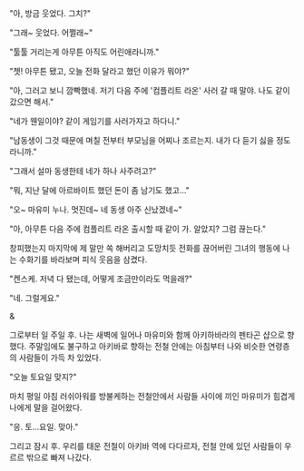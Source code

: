 "아, 방금 웃었다. 그치?" 

"그래~ 웃었다. 어쩔래~" 

"툴툴 거리는게 아무튼 아직도 어린애라니까." 

"쳇! 아무튼 됐고, 오늘 전화 달라고 했던 이유가 뭐야?" 

"아, 그러고 보니 깜빡했네. 저기 다음 주에 '컴플리트 라온' 사러 갈 때 말야. 나도 같이 갔으면 해서." 

"네가 웬일이야? 같이 게임기를 사러가자고 하다니." 

"남동생이 그것 때문에 며칠 전부터 부모님을 어찌나 조르는지. 내가 다 듣기 싫을 정도라니까." 

"그래서 설마 동생한테 네가 하나 사주려고?" 

"뭐, 지난 달에 아르바이트 했던 돈이 좀 남기도 했고..." 

"오~ 마유미 누나. 멋진데~ 네 동생 아주 신났겠네~" 

"아, 아무튼 다음 주에 컴플리트 라온 출시할 때 같이 가. 알았지? 그럼 끊는다." 

창피했는지 마지막에 제 말만 쏙 해버리고 도망치듯 전화를 끊어버린 그녀의 행동에 나는 수화기를 바라보며 피식 웃음을 삼켰다. 

"켄스케. 저녁 다 됐는데, 어떻게 조금만이라도 먹을래?" 

"네. 그럴게요." 

& 

그로부터 일 주일 후. 
나는 새벽에 일어나 마유미와 함께 아키하바라의 펜타곤 샵으로 향했다. 주말임에도 불구하고 아키바로 향하는 전철 안에는 아침부터 나와 비슷한 연령층의 사람들이 가득 차 있었다. 

"오늘 토요일 맞지?" 

마치 평일 아침 러쉬아워를 방불케하는 전철안에서 사람들 사이에 끼인 마유미가 힘겹게 나에게 말을 걸어왔다. 

"응. 토...요일. 맞아." 

그리고 잠시 후. 우리를 태운 전철이 아키바 역에 다다르자, 전철 안에 있던 사람들이 우르르 밖으로 빠져 나갔다. 